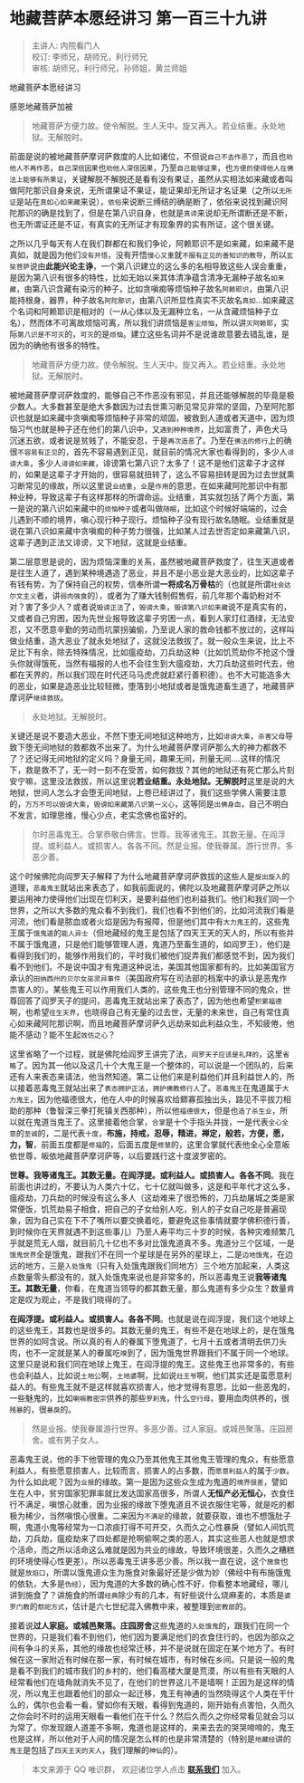 # 地藏菩萨本愿经讲习 第一百三十九讲

> 主讲人: 内院看门人 <br />
> 校订: 李师兄，胡师兄，利行师兄 <br />
> 审核: 胡师兄，利行师兄，孙师姐，黄兰师姐 <br />

地藏菩萨本愿经讲习

感恩地藏菩萨加被

> 地藏菩萨方便力故。使令解脱。生人天中。旋又再入。若业结重。永处地狱。无解脱时。

前面是说的被地藏菩萨摩诃萨救度的人比如诸位，不但说`自己不去作恶了`，而且也`劝他人不再作恶`，`自己深信因果`也`劝他人深信因果`，乃至`自己能够证果`，也`方便的使得他人在佛法上能够有所果证`，关键解脱不解脱还是看有没有果证，虽然从实相法如来藏或者叫做阿陀那识自身来说，无所谓果证不果证，能证果却无所证才名证果（之所以`无所证`是站在`真如心如来藏`来说），`依俗`来说断三缚结的确是断了，依俗来说找到藏识阿陀那识的确是找到了，但是在第八识自身，也就是`真谛`来说却无所谓断还是不断，也无所谓证还是不证，有真实的无所证才有现象界的实有所证，这个很关键。

之所以几乎每天有人在我们群都在和我们争论，阿赖耶识不是如来藏，如来藏不是真如，就是因为他们`没有开悟`，没有开悟`慢心又重`就`不服有正见的善知识的教导`，所以`玄奘菩萨`说由**此能兴论主诤**，一个第八识建立的这么多的名相导致这些人误会重重，是因为第八识有很多的特性，比如无始以来其体清净蕴含清净无漏种子故名`如来藏`，由第八识含藏有染污的种子，比如贪嗔痴等烦恼种子故名`阿赖耶识`，由第八识能持根身，器界，种子故名`阿陀那识`，由第八识所显性真实不灭故名`真如`...如来藏这个名词和阿赖耶识是相对的（一从心体以及无漏种立名，一从含藏烦恼种子立名），然而体不可离故烦恼可离，所以我们讲烦恼是`客尘烦恼`，所以讲`灭阿赖耶`，实际`第八识是不可灭`的，`可灭`的是`烦恼`。建立这些名词并不是说谁故意要去错乱谁，是因为的确他有很多的特性。

> 地藏菩萨方便力故。使令解脱。生人天中。旋又再入。若业结重。永处地狱。无解脱时。

被地藏菩萨摩诃萨救度的，能够自己不作恶没有邪见，并且还能够解脱的毕竟是极少数人。大多数甚至是绝大多数因为过去世熏习断见常见非常的坚固，乃至阿陀那识也就是如来藏中贪嗔痴等烦恼种子非常的顽固，被救到人道或者天道中，因为烦恼习气也就是种子还在他们的第八识中，又`遇到种种境界`，比如富贵了，声色犬马沉迷五欲，或者说是贫贱了，不能安忍，于是`再次造恶`了。乃至在`佛法的修行`上的确很`不容易有正见`的，首先不容易遇到正见，就目前的情况大家也看得到的，多少人`诽谤大乘`，多少人`诽谤如来藏`，诽谤第七第八识？太多了！这不是他们这辈子才这样的，如果是这辈子才开始的，很容易就扭转了，这么不容易扭转是因为过去世就熏习断常见的缘故，所以这里说`业结重`，`业`是`作用`的意思，在如来藏阿陀那识中有那种业种，导致这辈子有这样那样的所谓命运。业结重，其实就包括了两个方面，第一是说的第八识如来藏中的`烦恼种子`或者叫做`随眠`，比如这个时候好端端的，过会儿遇到不顺的境界，嗔心现行种子现行。烦恼种子没有现行故名随眠。业结重就是说在第八识如来藏中贪嗔痴的种子势力很强，比如某人过去世否定如来藏第八识，这辈子遇到正法又诽谤，又下地狱，这就是业结重。

第二层意思是说的，因为烦恼深重的关系，虽然被地藏菩萨救度了，往生天道或者是往生人道了，遇到某种境遇造了恶业，并且不是小恶业是大恶业的，比如这辈子有钱有势，为了保持自己的权势，信奉所谓**一将成名万骨枯**的（也就是所谓`社会达尔文主义`者，讲`弱肉强食`的），或者为了赚大钱制假售假，前几年那个毒奶粉对不对？害了多少人？或者说`毁谤正法`了，`毁谤大乘`，`毁谤第八识如来藏`说不是真实有的，又或者自己穷困，因为先世业报导致这辈子穷困一点，看到人家灯红酒绿，无法安忍，又不愿意辛勤的劳动而坑蒙拐骗偷，乃至说人家的救命钱都不放过的，这样叫做业结重，造大恶业了就永处地狱了，这就没法救拔了。就一般众生来说，比上不足比下有余，除去特殊情况，比如瘟疫劫，刀兵劫这种（比如饥荒劫你不抢这个馒头你就得饿死，当然有福报的人也不会往生到大瘟疫劫，大刀兵劫这些时代去，他都在天界的，所以我们现在时代还马马虎虎就赶紧行善积德）。也不大可能造多大的恶业，如果是造恶业比较轻微，堕落到小地狱或者是饿鬼道畜生道了，地藏菩萨摩诃萨`继续救拔`。

> 永处地狱。无解脱时。

关键还是说不要造大恶业，不然下堕无间地狱这种地方，比如`诽谤大乘`，`杀害父母`导致下堕无间地狱的救都救不出来了。为什么地藏菩萨摩诃萨那么大的神力都救不了？还记得无间地狱的定义吗？身量无间，趣果无间，刑量无间....这样的情况下，救是救不了，无一时一刻不在受苦，如何救拔？其他的地狱还有死亡那么片刻安宁嘛，这里没法救拔，所以这里说**若业结重。永处地狱。无解脱时**这里是说的大地狱，世间人怎么才会堕无间地狱，上卷已经讲过了，我们这些学佛人需要注意的，`万万不可以毁谤大乘`，`毁谤如来藏第八识第一义心`，这等同是`出佛身血`，自己不明白不发言，如理思维，慢心少点，老实念佛也蛮好的。

> 尔时恶毒鬼王。合掌恭敬白佛言。世尊。我等诸鬼王。其数无量。在阎浮提。或利益人。或损害人。各各不同。然是业报。使我眷属。游行世界。多恶少善。

这个时候佛陀向阎罗天子解释了为什么地藏菩萨摩诃萨救拔的这些人是`旋出旋入`的道理，`恶毒鬼王`就站出来表态了，如我前面说的，佛陀以及地藏菩萨摩诃萨之所以要运用神力使得他们出现在忉利天，是要利益他们也利益我们。他们和我们同一个世界，之所以大多数的鬼众看不到我们，我们也看不到他们的，比如河流我们看是河流，他们看是脓血或者火焰是因为有报障，但是他们其中有`大力鬼王`的，这些鬼王属于`饿鬼道`的`能人异士`（但地藏经的鬼王是包括了四天王天的天人的，所以有些并不属于饿鬼道，只是他们能够管理人道，鬼道乃至畜生道的，如阎罗王），他们是看得到我们的，能够作用我们的，平时我们被他们捉弄我们都感觉不到，因为我们看不到他们。不是说中国才有鬼道这种说法，美国其他国家都有的。比如美国官方承认的`田纳西州的贝尔女巫灵异事件`（美国政府写在司法部的档案中的承认是恶鬼作祟害人的）。某些鬼王可以作用我们人类的，这些鬼王也分别管理不同的鬼众，世尊回答了阎罗天子的提问，恶毒鬼王就站出来了表态了，因为他也希望`积累福德`啊，也希望`往生天界`，也晓得自己有无量的过去世，无量的未来世，自己有常住真心如来藏阿陀那识啊，而且地藏菩萨摩诃萨久远劫来如此利益众生，不知疲倦，他能不感动？能不生起`效仿之心`？

这里省略了一个过程，就是佛陀给阎罗王讲完了法，`阎罗天子应该是礼拜的`，这里`省略`了。因为其一他以及这几十个大鬼王是一个整体的，可以说是一个团队的，后来还有人来表态来请法，他当然知道。第二让他们来是利益他们并且利益世人的，所以接着恶毒鬼王就站出来了`表态拥护正法`，`拥护佛教修行人`了。`恶毒鬼王`在鬼道属于`大力鬼王`，因为他福德很大，他在人中的时候喜欢给鳏寡孤独出头，路见不平拔刀相助的那种（鲁智深三拳打死镇关西那种），所以他`福德很大`，但是也`造了杀生业`，所以就在鬼道当鬼王了。这里接着他合掌，`合掌`是十个手指头并拢，一是代表`全心全意`的`至诚`的，二是代表`十度`，**布施，持戒，忍辱，精进，禅定，般若，方便，愿，力，智**，前面五度都是`修福`的，后面五度是`修慧`的，这里合掌就代表他全心全意皈依世尊，皈依地藏菩萨摩诃萨等，以后要践行这十度波罗密的。

**世尊。我等诸鬼王。其数无量。在阎浮提。或利益人。或损害人。各各不同**。我在前面也讲过的，不要认为人类六十亿，七十亿就叫做多，这是和平年代才这么多，瘟疫劫，刀兵劫的时候没有这么多人（这劫难来了很恐怖的，刀兵劫屠城之类是家常便饭，饥荒劫易子相食，把自己的子女给别人吃，别人的子女自己吃是普遍现象，因为自己实在下不了嘴所以要交换着吃，要避免这些事情就要学佛积德行善，到时候你在天界就遇不到这些事儿）乃至人寿平均三十岁的时候，各种灾难频繁几乎就是荒无人烟，就目前几十亿也不多对比饿鬼道真不多。鬼道分三个区域，一是`饿鬼世界`全是饿鬼，跟我们不在同一个星球是在另外的星球上，二是`边地饿鬼`，在边远的地方，三是`入处饿鬼`（只有入处饿鬼跟我们同地方）三个地方加起来，人类这点数量零头都没有的，就入处饿鬼来说也是非常多的，所以恶毒鬼王说**我等诸鬼王。其数无量**，你看，在鬼道当领导的都其数无量，那么鬼道有多少众生？数量肯定是叹为观止，不是我们晓得的了。

**在阎浮提。或利益人。或损害人。各各不同**。也就是说在阎浮提，我们这个地球上的这些鬼王，其数也是很多的。其数无量的鬼王，有些不是在地球上的，是在饿鬼世界的如阿含说。所以真的有人的眷属下堕鬼道了，七月十五或者清明去供刀头肉，也不一定就是某人的眷属吃`嗅`到了，因为饿鬼世界跟我们不属于同一个地球。这里只是说和我们同在地球上鬼王，在阎浮提的鬼王。这些鬼王也非常多的，有些也会利益人，比如说`土地公`啊，`土地婆`啊，比如说`灶王爷`啊，他们其实还是蛮愿意利益人的。有些鬼王就不是这样就喜欢损害人，他才觉得有意思，比如一些恶鬼的，一些魅鬼的，比如`喇嘛教密宗`供养的那些`罗刹鬼`，什么`空行母`，要用血肉供养的，很`残暴`的，很`暴戾`的。

> 然是业报。使我眷属游行世界。多恶少善。过人家庭。或城邑聚落。庄园房舍。或有男子女人。

恶毒鬼王说，他的手下他管理的鬼众乃至其他鬼王其他鬼王管理的鬼众，有些愿意利益人，有些愿意损害人，比较而言，损害人的占多数，而`愿意利益人`的属于`少数`。为什么如此呢？因为`业报`的缘故。第一是因为这些众生成为鬼道的`境界很差`，譬如生在人中，贫穷国家犯罪率就比发达国家高很多，所谓人**无恒产必无恒心**，衣食住行不满足，嗔恨心就重，因为业报的缘故下堕鬼道且不说衣服住宅等，就是吃的都极为稀少，当然嗔恨心很重。二来因为`不满足`的缘故，就要获取，谁也不想饿肚子啊，鬼道小鬼等经常为一口浓痰打得不可开交，久而久之心性暴戾（譬如人间饥荒劫，刀兵劫，瘟疫劫来了四处都是抢啊偷啊之类的恶人，其实这些恶人也就是想求个活命，而之所以活命这么难就是因为共业的缘故，导致环境很差，久而久之糟糕的环境使得心性更差）。所以恶毒鬼王讲多恶少善。所以我一直在说，这个`施食`也就是`放焰口`，所谓以饿鬼道众生为施食对象最好还是少做为妙（佛经中有布施饿鬼的依轨，大多是`伪经`），因为鬼道的大多数的确心性不好，你看整本地藏经，哪儿讲到施食了？讲施食的所谓`经典`除少有的几本，有好些说什么烧麻麦的，本质是`婆罗门教`的`祭祀方式`，估计是六七世纪混入佛教中来，被整理到`密教部`的。

接着说**过人家庭。或城邑聚落。庄园房舍**这些鬼道的`入处饿鬼`的，跟我们在同一个世界的，只是我们看不到他们，他们因为要满足他们的衣食住行的，也因为部众之间有争斗的关系，其他的缘故也经常迁移，并不是说就在固定在某个地方了。有时候在这一家附近有时候在那一家，有时候在城市，有时候在乡间。只是说一般的鬼是看不到我们的城市我们的乡村的，他们看高楼大厦是荒漠，所以有些有天眼的人经常看他们在墙角就消失不见了，在他们的世界这儿不是墙啊！正因为是这样的情况，所以鬼王也跟着他们的部众一起迁移，鬼王有神通的当然晓得这个人类在干什么的，偶尔也会看一看，譬如你有天眼，看得到鬼道的，刚开始有点害怕，久而久之你会时不时的运用天眼看一看他们在干什么？然后久而久之你经常看见就会习以为常了。你发现跟人道差不多啊，鬼道也是这样的，来来去去的哭哭啼啼的，鬼王也是这样，所以他对于人间的情况是怎么样的也是非常清楚的（特别是`地藏经`讲的`鬼王`是包括了`四天王天的天人`，我们理解的`神仙`的）。

> 本文来源于 QQ 唯识群， 欢迎诸位学人点击 **[联系我们](https://mp.weixin.qq.com/s/lZCfWjmLjgNR165Tx4_bCQ)** 加入。
